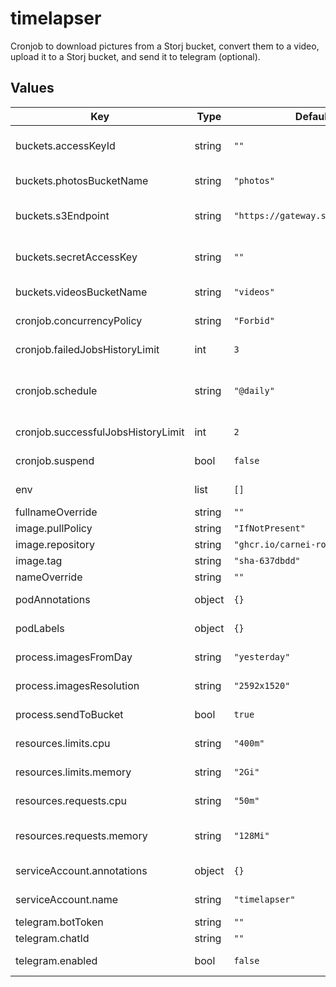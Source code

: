 # timelapser

<!-- markdownlint-disable line-length no-space-in-code -->

Cronjob to download pictures from a Storj bucket, convert them to a video, upload it to a Storj bucket, and send it to telegram (optional).

## Values

| Key | Type | Default | Description |
|-----|------|---------|-------------|
| buckets.accessKeyId | string | `""` | Access Key ID to populate the env var AWS_ACCESS_KEY_ID |
| buckets.photosBucketName | string | `"photos"` | Name of the bucket that contains the snapshots |
| buckets.s3Endpoint | string | `"https://gateway.storjshare.io"` | Endpoint of the bucket, useful when bucket is not at AWS |
| buckets.secretAccessKey | string | `""` | Secret Access Key to populate the env var AWS_SECRET_ACCESS_KEY |
| buckets.videosBucketName | string | `"videos"` | Name of the bucket to store the videos |
| cronjob.concurrencyPolicy | string | `"Forbid"` | One of `Allow`, `Forbid`, `Replace` - [read more](https://kubernetes.io/docs/tasks/job/automated-tasks-with-cron-jobs/#concurrency-policy) |
| cronjob.failedJobsHistoryLimit | int | `3` | Number of failed ended pods to keep |
| cronjob.schedule | string | `"@daily"` | A cron format string (such as `0 * * * *` or `@hourly`) to schedule the job creation and execution |
| cronjob.successfulJobsHistoryLimit | int | `2` | Number of successefully ended pods to keep |
| cronjob.suspend | bool | `false` | Toggle to control the scheduling of the jobs |
| env | list | `[]` | Environment variables for the container |
| fullnameOverride | string | `""` | Overrides the name |
| image.pullPolicy | string | `"IfNotPresent"` | Image pull policy |
| image.repository | string | `"ghcr.io/carnei-ro/time-lapser"` | Image name |
| image.tag | string | `"sha-637dbdd"` | Image tag |
| nameOverride | string | `""` | Overrides the release name |
| podAnnotations | object | `{}` | Map of additional annotations for the pod |
| podLabels | object | `{}` | Map of additional labels for the pod |
| process.imagesFromDay | string | `"yesterday"` | The relative day to process the images |
| process.imagesResolution | string | `"2592x1520"` | The resolution of the images |
| process.sendToBucket | bool | `true` | Toggle to send the video to the bucket |
| resources.limits.cpu | string | `"400m"` | How much CPU a container never goes above |
| resources.limits.memory | string | `"2Gi"` | How much memory a container never goes above |
| resources.requests.cpu | string | `"50m"` | How much CPU a container is guaranteed to get |
| resources.requests.memory | string | `"128Mi"` | How much memory a container is guaranteed to get |
| serviceAccount.annotations | object | `{}` | Annotations to add to the service account |
| serviceAccount.name | string | `"timelapser"` | The name of the service account to use. |
| telegram.botToken | string | `""` | Telegram bot token |
| telegram.chatId | string | `""` | Telegram chat ID |
| telegram.enabled | bool | `false` | Toggle to enable sending the video to telegram |
